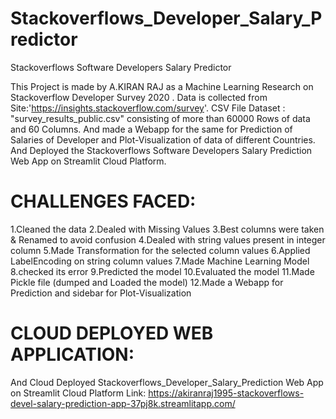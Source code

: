 # Stackoverflows_Developer_Salary_Predictor
Stackoverflows Software Developers Salary Predictor

This Project is made by A.KIRAN RAJ as a Machine Learning Research on Stackoverflow Developer Survey 2020 . Data is collected from Site:'https://insights.stackoverflow.com/survey'. CSV File Dataset : "survey_results_public.csv" consisting of more than 60000 Rows of data and 60 Columns. And made a Webapp for the same for Prediction of Salaries of Developer and Plot-Visualization of data of different Countries. And Deployed the Stackoverflows Software Developers Salary Prediction Web App on Streamlit Cloud Platform.

# CHALLENGES FACED:
1.Cleaned the data 2.Dealed with Missing Values 3.Best columns were taken & Renamed to avoid confusion 4.Dealed with string values present in integer column 5.Made Transformation for the selected column values 6.Applied LabelEncoding on string column values 7.Made Machine Learning Model 8.checked its error 9.Predicted the model 10.Evaluated the model 11.Made Pickle file (dumped and Loaded the model) 12.Made a Webapp for Prediction and sidebar for Plot-Visualization

# CLOUD DEPLOYED WEB APPLICATION:
And Cloud Deployed Stackoverflows_Developer_Salary_Prediction Web App on Streamlit Cloud Platform Link: https://akiranraj1995-stackoverflows-devel-salary-prediction-app-37pj8k.streamlitapp.com/
